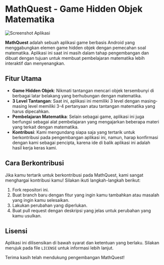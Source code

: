 # MathQuest - Game Hidden Objek Matematika

![Screenshot Aplikasi](URL_Gambar_Aplikasi)

**MathQuest** adalah sebuah aplikasi game berbasis Android yang menggabungkan elemen game hidden objek dengan pemecahan soal matematika. Aplikasi ini saat ini masih dalam tahap pengembangan dan dibuat dengan tujuan untuk membuat pembelajaran matematika lebih interaktif dan menyenangkan.

## Fitur Utama

- **Game Hidden Objek**: Nikmati tantangan mencari objek tersembunyi di berbagai latar belakang yang berhubungan dengan matematika.
- **3 Level Tantangan**: Saat ini, aplikasi ini memiliki 3 level dengan masing-masing level memiliki 3-4 pertanyaan atau tantangan matematika yang harus dipecahkan.
- **Pembelajaran Matematika**: Selain sebagai game, aplikasi ini juga berfungsi sebagai alat pembelajaran yang mengajarkan beberapa materi yang terkait dengan matematika.
- **Kontribusi**: Kami mengundang siapa saja yang tertarik untuk berkontribusi pada pengembangan aplikasi ini, namun, harap konfirmasi dengan kami sebagai pencipta, karena ide di balik aplikasi ini adalah hasil kerja keras kami.

## Cara Berkontribusi

Jika kamu tertarik untuk berkontribusi pada MathQuest, kami sangat menghargai kontribusi kamu! Silakan ikuti langkah-langkah berikut:

1. Fork repositori ini.
2. Buat branch baru dengan fitur yang ingin kamu tambahkan atau masalah yang ingin kamu selesaikan.
3. Lakukan perubahan yang diperlukan.
4. Buat pull request dengan deskripsi yang jelas untuk perubahan yang kamu usulkan.

## Lisensi

Aplikasi ini dilisensikan di bawah syarat dan ketentuan yang berlaku. Silakan merujuk pada file `LICENSE` untuk informasi lebih lanjut.

Terima kasih telah mendukung pengembangan MathQuest!
